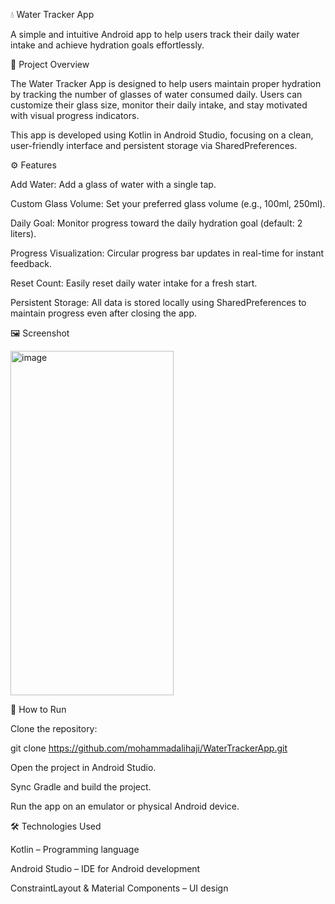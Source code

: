 💧 Water Tracker App

A simple and intuitive Android app to help users track their daily water intake and achieve hydration goals effortlessly.



📝 Project Overview

The Water Tracker App is designed to help users maintain proper hydration by tracking the number of glasses of water consumed daily. Users can customize their glass size, monitor their daily intake, and stay motivated with visual progress indicators.

This app is developed using Kotlin in Android Studio, focusing on a clean, user-friendly interface and persistent storage via SharedPreferences.



⚙ Features

Add Water: Add a glass of water with a single tap.

Custom Glass Volume: Set your preferred glass volume (e.g., 100ml, 250ml).

Daily Goal: Monitor progress toward the daily hydration goal (default: 2 liters).

Progress Visualization: Circular progress bar updates in real-time for instant feedback.

Reset Count: Easily reset daily water intake for a fresh start.

Persistent Storage: All data is stored locally using SharedPreferences to maintain progress even after closing the app.

🖼 Screenshot

<img width="261" height="551" alt="image" src="https://github.com/user-attachments/assets/6878fea9-2185-42cc-92ac-f61d27b5b05c" />




🚀 How to Run

Clone the repository:

git clone https://github.com/mohammadalihaji/WaterTrackerApp.git


Open the project in Android Studio.

Sync Gradle and build the project.

Run the app on an emulator or physical Android device.



🛠 Technologies Used

Kotlin – Programming language

Android Studio – IDE for Android development

ConstraintLayout & Material Components – UI design
